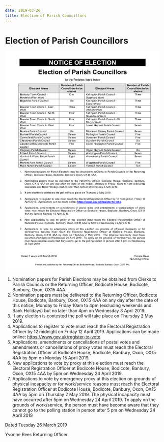 ```yaml
---
date: 2019-03-26
title: Election of Parish Councillors
---
```


# Election of Parish Councillors

![election notice](spc2019.png)

1. Nomination papers for Parish Elections may be obtained from Clerks to Parish Councils or the Returning Officer, Bodicote House, Bodicote, Banbury, Oxon, OX15 4AA.
2. Nomination papers must be delivered to the Returning Officer, Bodicote House, Bodicote, Banbury, Oxon, OX15 4AA on any day after the date of this notice, Monday to Friday 10am to 4pm (excluding weekends and Bank Holidays) but no later than 4pm on Wednesday 3 April 2019.
3. If any election is contested the poll will take place on Thursday 2 May 2019.
4. Applications to register to vote must reach the Electoral Registration Officer by 12 midnight on Friday 12 April 2019. Applications can be made online: https://www.gov.uk/register-to-vote.
5. Applications, amendments or cancellations of postal votes and amendments or cancellations of proxy votes must reach the Electoral Registration Officer at Bodicote House, Bodicote, Banbury, Oxon, OX15 4AA by 5pm on Monday 15 April 2019.
6. New applications to vote by proxy at this election must reach the Electoral Registration Officer at Bodicote House, Bodicote, Banbury, Oxon, OX15 4AA by 5pm on Wednesday 24 April 2019.
7. Applications to vote by emergency proxy at this election on grounds of physical incapacity or for work/service reasons must reach the Electoral Registration Officer at Bodicote House, Bodicote, Banbury, Oxon, OX15 4AA by 5pm on Thursday 2 May 2019. The physical incapacity must have occurred after 5pm on Wednesday 24 April 2019. To apply on the grounds of work/service, the person must have become aware that they cannot go to the polling station in person after 5 pm on Wednesday 24 April 2019




Dated Tuesday 26 March 2019

Yvonne Rees Returning Officer



